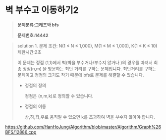 # 벽 부수고 이동하기2

> **문제분류:그래프와 bfs**
>
> **문제번호:14442**

> solution 1.
> 문제 조건:   N(1 ≤ N ≤ 1,000), M(1 ≤ M ≤ 1,000), K(1 ≤ K ≤ 10)
> 제한시간:2초
>
> 이 문제는 정점 (1,1)에서 벽(벽을 부수거나/부수지 않거나 )의 경우를 따져서 최종 정점(n,m) 을 방문하는 최단 거리를 구하는 문제입니다.  최단거리를 구하는 문제이고 정점의 크기도 작기 때문에 bfs로 문제를 해결할 수 있습니다.
>
> - 정점의 정의
>
>   정점은 (n,m,k)로 정의할 수 있습니다.
>
> - 정점의 이동
>
>   상,하,좌,우로 움직일 수 있으면 k를 초과하여 벽을 부수지 않아야 합니다.
>
> 

https://github.com/HanHoJung/Algorithm/blob/master/Algorithm/Graph%26BFS/12886.cpp












